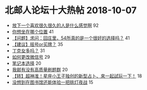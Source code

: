 # 北邮人论坛十大热帖 2018-10-07

- [放下一个喜欢很久很久的人是什么感觉啊](https://bbs.byr.cn/article/Feeling/3082367) 92
- [你想坐在哪个位置](https://bbs.byr.cn/article/Picture/3222737) 41
- [【问题】求问：回庄里，54所真的是一个很好的选择吗？](https://bbs.byr.cn/article/Hebei/247829) 41
- [【建议】摇号or买牌？](https://bbs.byr.cn/article/AutoMotor/126973) 35
- [丁克女多吗？](https://bbs.byr.cn/article/Friends/1892496) 31
- [如何更改微信号](https://bbs.byr.cn/article/Talking/6051693) 29
- [笔记本选择](https://bbs.byr.cn/article/StudyShare/187885) 20
- [我邮有没有高质量刷题群](https://bbs.byr.cn/article/ACM_ICPC/96752) 20
- [【转】超神准！星座小王子独创的新型占卜、來一起試玩一下！](https://bbs.byr.cn/article/Constellations/326533) 18
- [没想到在图书馆还能体验一把挑灯夜战](https://bbs.byr.cn/article/AimGraduate/1151063) 15


